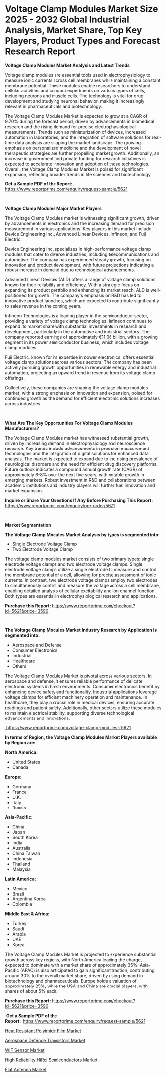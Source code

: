 <p><h1>Voltage Clamp Modules Market Size 2025 - 2032 Global Industrial Analysis, Market Share, Top Key Players, Product Types and Forecast Research Report</h1></p><p><strong>Voltage Clamp Modules Market Analysis and Latest Trends</strong></p>
<p><p>Voltage clamp modules are essential tools used in electrophysiology to measure ionic currents across cell membranes while maintaining a constant membrane potential. These modules enable researchers to understand cellular activities and conduct experiments on various types of cells, including neurons and muscle cells. The technology is vital for drug development and studying neuronal behavior, making it increasingly relevant in pharmaceuticals and biotechnology.</p><p>The Voltage Clamp Modules Market is expected to grow at a CAGR of 9.70% during the forecast period, driven by advancements in biomedical research and the rising demand for precise electrophysiological measurements. Trends such as miniaturization of devices, increased automation in laboratories, and the integration of software solutions for real-time data analysis are shaping the market landscape. The growing emphasis on personalized medicine and the development of novel therapeutic strategies are further propelling market growth. Additionally, an increase in government and private funding for research initiatives is expected to accelerate innovation and adoption of these technologies. Overall, the Voltage Clamp Modules Market is poised for significant expansion, reflecting broader trends in life sciences and biotechnology.</p></p>
<p><strong>Get a Sample PDF of the Report:&nbsp;</strong> <a href="https://www.reportprime.com/enquiry/request-sample/5621?utm_campaign=1106&utm_medium=2&utm_source=Github&utm_content=ia&utm_term=19032025&utm_id=voltage-clamp-modules">https://www.reportprime.com/enquiry/request-sample/5621</a></p>
<p>&nbsp;</p>
<p><strong>Voltage Clamp Modules Major Market Players</strong></p>
<p><p>The Voltage Clamp Modules market is witnessing significant growth, driven by advancements in electronics and the increasing demand for precision measurement in various applications. Key players in this market include Device Engineering Inc., Advanced Linear Devices, Infineon, and Fuji Electric.</p><p>Device Engineering Inc. specializes in high-performance voltage clamp modules that cater to diverse industries, including telecommunications and automotive. The company has experienced steady growth, focusing on innovation and product development, with future projections indicating a robust increase in demand due to technological advancements.</p><p>Advanced Linear Devices (ALD) offers a range of voltage clamp solutions known for their reliability and efficiency. With a strategic focus on expanding its product portfolio and enhancing its market reach, ALD is well-positioned for growth. The company's emphasis on R&D has led to innovative product launches, which are expected to contribute significantly to sales revenue in the coming years.</p><p>Infineon Technologies is a leading player in the semiconductor sector, providing a variety of voltage clamp technologies. Infineon continues to expand its market share with substantial investments in research and development, particularly in the automotive and industrial sectors. The company reported earnings of approximately €11.06 billion, with a growing segment in its power semiconductor business, which includes voltage clamp modules.</p><p>Fuji Electric, known for its expertise in power electronics, offers essential voltage clamp solutions across various sectors. The company has been actively pursuing growth opportunities in renewable energy and industrial automation, projecting an upward trend in revenue from its voltage clamp offerings.</p><p>Collectively, these companies are shaping the voltage clamp modules market, with a strong emphasis on innovation and expansion, poised for continued growth as the demand for efficient electronic solutions increases across industries.</p></p>
<p>&nbsp;</p>
<p><strong>What Are The Key Opportunities For Voltage Clamp Modules Manufacturers?</strong></p>
<p><p>The Voltage Clamp Modules market has witnessed substantial growth, driven by increasing demand in electrophysiology and neuroscience research. Key trends include advancements in precision measurement technologies and the integration of digital solutions for enhanced data analysis. The market is expected to expand due to the rising prevalence of neurological disorders and the need for efficient drug discovery platforms. Future outlook indicates a compound annual growth rate (CAGR) of approximately 6-8% over the next five years, with notable growth in emerging markets. Robust investment in R&D and collaborations between academic institutions and industry players will further fuel innovation and market expansion.</p></p>
<p><strong>Inquire or Share Your Questions If Any Before Purchasing This Report:</strong> <a href="https://www.reportprime.com/enquiry/pre-order/5621?utm_campaign=1106&utm_medium=2&utm_source=Github&utm_content=ia&utm_term=19032025&utm_id=voltage-clamp-modules">https://www.reportprime.com/enquiry/pre-order/5621</a></p>
<p>&nbsp;</p>
<p><strong>Market Segmentation</strong></p>
<p><strong>The Voltage Clamp Modules Market Analysis by types is segmented into:</strong></p>
<p><ul><li>Single Electrode Voltage Clamp</li><li>Two Electrode Voltage Clamp</li></ul></p>
<p><p>The voltage clamp modules market consists of two primary types: single electrode voltage clamps and two electrode voltage clamps. Single electrode voltage clamps utilize a single electrode to measure and control the membrane potential of a cell, allowing for precise assessment of ionic currents. In contrast, two electrode voltage clamps employ two electrodes to simultaneously control and measure the voltage across a cell membrane, enabling detailed analysis of cellular excitability and ion channel function. Both types are essential in electrophysiological research and applications.</p></p>
<p><strong>Purchase this Report:&nbsp;</strong><a href="https://www.reportprime.com/checkout?id=5621&price=3590&utm_campaign=1106&utm_medium=2&utm_source=Github&utm_content=ia&utm_term=19032025&utm_id=voltage-clamp-modules">https://www.reportprime.com/checkout?id=5621&price=3590</a></p>
<p>&nbsp;</p>
<p><strong>The Voltage Clamp Modules Market Industry Research by Application is segmented into:</strong></p>
<p><ul><li>Aerospace and Defense</li><li>Consumer Electronics</li><li>Industrial</li><li>Healthcare</li><li>Others</li></ul></p>
<p><p>The Voltage Clamp Modules Market is pivotal across various sectors. In aerospace and defense, it ensures reliable performance of delicate electronic systems in harsh environments. Consumer electronics benefit by enhancing device safety and functionality. Industrial applications leverage voltage clamps for efficient machinery operation and maintenance. In healthcare, they play a crucial role in medical devices, ensuring accurate readings and patient safety. Additionally, other sectors utilize these modules to maintain electrical stability, supporting diverse technological advancements and innovations.</p></p>
<p><a href="https://www.reportprime.com/voltage-clamp-modules-r5621?utm_campaign=1106&utm_medium=2&utm_source=Github&utm_content=ia&utm_term=19032025&utm_id=voltage-clamp-modules">&nbsp;https://www.reportprime.com/voltage-clamp-modules-r5621</a></p>
<p><strong>In terms of Region, the Voltage Clamp Modules Market Players available by Region are:</strong></p>
<p>
    <p> <strong> North America: </strong>
        <ul>
            <li>United States</li>
            <li>Canada</li>
        </ul>
        </p> 
    <p> <strong> Europe: </strong>
        <ul>
            <li>Germany</li>
            <li>France</li>
            <li>U.K.</li>
            <li>Italy</li>
            <li>Russia</li>
        </ul>
        </p> 
    <p> <strong> Asia-Pacific: </strong>
        <ul>
            <li>China</li>
            <li>Japan</li>
            <li>South Korea</li>
            <li>India</li>
            <li>Australia</li>
            <li>China Taiwan</li>
            <li>Indonesia</li>
            <li>Thailand</li>
            <li>Malaysia</li>
        </ul>
        </p> 
    <p> <strong> Latin America: </strong>
        <ul>
            <li>Mexico</li>
            <li>Brazil</li>
            <li>Argentina Korea</li>
            <li>Colombia</li>
        </ul>
        </p> 
    <p> <strong> Middle East & Africa: </strong>
        <ul>
            <li>Turkey</li>
            <li>Saudi</li>
            <li>Arabia</li>
            <li>UAE</li>
            <li>Korea</li>
        </ul>
    </p>
    </p>
<p><p>The Voltage Clamp Modules Market is projected to experience substantial growth across key regions, with North America leading the charge, expected to dominate with a market share of approximately 35%. Asia-Pacific (APAC) is also anticipated to gain significant traction, contributing around 30% to the overall market share, driven by rising demand in biotechnology and pharmaceuticals. Europe holds a valuation of approximately 25%, while the USA and China are crucial players, with shares of about 5% each.</p></p>
<p><strong>Purchase this Report: </strong><a href="https://www.reportprime.com/checkout?id=5621&price=3590&utm_campaign=1106&utm_medium=2&utm_source=Github&utm_content=ia&utm_term=19032025&utm_id=voltage-clamp-modules">https://www.reportprime.com/checkout?id=5621&price=3590</a></p>
<p>&nbsp;<strong>Get a Sample PDF of the Report:&nbsp;&nbsp;</strong><a href="https://www.reportprime.com/enquiry/request-sample/5621?utm_campaign=1106&utm_medium=2&utm_source=Github&utm_content=ia&utm_term=19032025&utm_id=voltage-clamp-modules">https://www.reportprime.com/enquiry/request-sample/5621</a></p>
<p><strong></strong></p>
<p><p><a href="https://github.com/rumaskdallys2/Market-Research-Report-List-1/blob/main/heat-resistant-polyimide-film-market.md?utm_campaign=1106&utm_medium=2&utm_source=Github&utm_content=ia&utm_term=19032025&utm_id=voltage-clamp-modules">Heat Resistant Polyimide Film Market</a></p><p><a href="https://github.com/godekkutero4/Market-Research-Report-List-1/blob/main/aerospace-defence-transistors-market.md?utm_campaign=1106&utm_medium=2&utm_source=Github&utm_content=ia&utm_term=19032025&utm_id=voltage-clamp-modules">Aerospace Defence Transistors Market</a></p><p><a href="https://github.com/abdhsheila7/Market-Research-Report-List-1/blob/main/wif-sensor-market.md?utm_campaign=1106&utm_medium=2&utm_source=Github&utm_content=ia&utm_term=19032025&utm_id=voltage-clamp-modules">WIF Sensor Market</a></p><p><a href="https://github.com/gasikcalbos8/Market-Research-Report-List-1/blob/main/high-reliability-hirel-semiconductors-market.md?utm_campaign=1106&utm_medium=2&utm_source=Github&utm_content=ia&utm_term=19032025&utm_id=voltage-clamp-modules">High Reliability HiRel Semiconductors Market</a></p><p><a href="https://github.com/dringmurza6r/Market-Research-Report-List-1/blob/main/flat-antenna-market.md?utm_campaign=1106&utm_medium=2&utm_source=Github&utm_content=ia&utm_term=19032025&utm_id=voltage-clamp-modules">Flat Antenna Market</a></p></p>